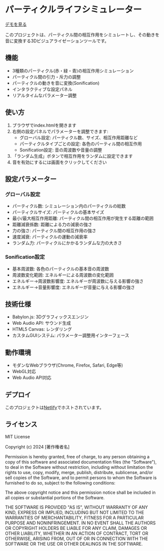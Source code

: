 # パーティクルライフシミュレーター

[デモを見る](https://quantum-simulation.netlify.app)

このプロジェクトは、パーティクル間の相互作用をシミュレートし、その動きを音に変換する3Dビジュアライゼーションツールです。

## 機能

- 3種類のパーティクル(赤・緑・青)の相互作用シミュレーション
- パーティクル間の引力・斥力の調整
- パーティクルの動きを音に変換(Sonification)
- インタラクティブな設定パネル
- リアルタイムなパラメーター調整

## 使い方

1. ブラウザでindex.htmlを開きます
2. 右側の設定パネルでパラメーターを調整できます:
   - グローバル設定: パーティクル数、サイズ、相互作用距離など
   - パーティクルタイプごとの設定: 各色のパーティル間の相互作用
   - Sonification設定: 音の周波数や音量の調整
3. 「ランダム生成」ボタンで相互作用をランダムに設定できます
4. 音を有効にするには画面をクリックしてください

## 設定パラメーター

### グローバル設定
- パーティクル数: シミュレーション内のパーティクルの総数
- パーティクルサイズ: パーティクルの基本サイズ
- 最小/最大相互作用距離: パーティクル間の相互作用が発生する距離の範囲
- 距離減衰係数: 距離による力の減衰の強さ
- 力の強さ: パーティクル間の相互作用の強さ
- 速度減衰: パーティクルの運動の減衰率
- ランダム力: パーティクルにかかるランダムな力の大きさ

### Sonification設定
- 基本周波数: 各色のパーティクルの基本音の周波数
- 周波数変化範囲: エネルギーによる周波数の変化範囲
- エネルギー→周波数影響度: エネルギーが周波数に与える影響の強さ
- エネルギー→音量影響度: エネルギーが音量に与える影響の強さ

## 技術仕様

- Babylon.js: 3Dグラフィックスエンジン
- Web Audio API: サウンド生成
- HTML5 Canvas: レンダリング
- カスタムGUIシステム: パラメーター調整用インターフェース

## 動作環境

- モダンなWebブラウザ(Chrome, Firefox, Safari, Edge等)
- WebGL対応
- Web Audio API対応

## デプロイ

このプロジェクトは[Netlify](https://quantum-simulation.netlify.app)でホストされています。

## ライセンス

MIT License

Copyright (c) 2024 [著作権者名]

Permission is hereby granted, free of charge, to any person obtaining a copy
of this software and associated documentation files (the "Software"), to deal
in the Software without restriction, including without limitation the rights
to use, copy, modify, merge, publish, distribute, sublicense, and/or sell
copies of the Software, and to permit persons to whom the Software is
furnished to do so, subject to the following conditions:

The above copyright notice and this permission notice shall be included in all
copies or substantial portions of the Software.

THE SOFTWARE IS PROVIDED "AS IS", WITHOUT WARRANTY OF ANY KIND, EXPRESS OR
IMPLIED, INCLUDING BUT NOT LIMITED TO THE WARRANTIES OF MERCHANTABILITY,
FITNESS FOR A PARTICULAR PURPOSE AND NONINFRINGEMENT. IN NO EVENT SHALL THE
AUTHORS OR COPYRIGHT HOLDERS BE LIABLE FOR ANY CLAIM, DAMAGES OR OTHER
LIABILITY, WHETHER IN AN ACTION OF CONTRACT, TORT OR OTHERWISE, ARISING FROM,
OUT OF OR IN CONNECTION WITH THE SOFTWARE OR THE USE OR OTHER DEALINGS IN THE
SOFTWARE. 